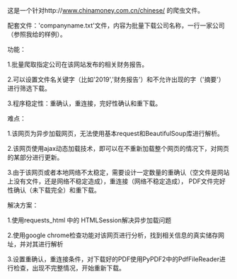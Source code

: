 这是一个针对http://www.chinamoney.com.cn/chinese/ 的爬虫文件。

配套文件：'companyname.txt'文件，内容为批量下载公司名称，一行一家公司（参照我给的样例）。

功能：

  1.批量爬取指定公司在该网站发布的相关财务报告。

  2.可以设置文件名关键字（比如'2019','财务报告'）和不允许出现的字（'摘要'）进行筛选下载。

  3.程序稳定性：重确认，重连接，完好性确认和重下载。

难点：

  1.该网页为异步加载网页，无法使用基本request和BeautifulSoup库进行解析。

  2.该网页使用ajax动态加载技术，即可以在不重新加载整个网页的情况下，对网页的某部分进行更新。

  3.由于该网页或者本地网络不太稳定，需要设计一定数量的重确认（空文件是网站上没有文件，还是网络不稳定造成），重连接（网络不稳定造成），
  PDF文件完好性确认（未下载完全）和重下载。

解决方案：

  1.使用requests_html 中的 HTMLSession解决异步加载问题

  2.使用google chrome检查功能对该网页进行分析，找到相关信息的真实储存网址，并对其进行解析

  3.设置重确认，重连接条件，对下载好的PDF使用PyPDF2中的PdfFileReader进行检查，出现不完整情况，开始重新下载。
